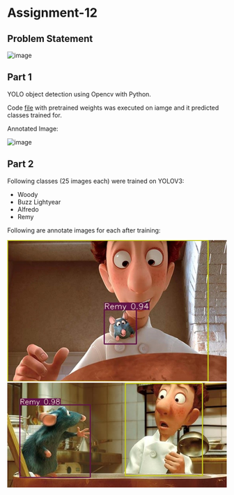 # Assignment-12 

## Problem Statement

![image](https://user-images.githubusercontent.com/120099863/228759202-74cc40ed-04c1-477f-a607-b2ff0b4c13d3.png)

## Part 1

YOLO object detection using Opencv with Python.

Code [file](https://github.com/MPGarg/Assignment-12/blob/main/Assignment12_Part1.ipynb) with pretrained weights was executed on iamge and it predicted classes trained for.

Annotated Image:

![image](https://user-images.githubusercontent.com/120099863/228760839-a0c7df1c-aab1-4e02-93e4-476b9e781f59.png)

## Part 2

Following classes (25 images each) were trained on YOLOV3:
* Woody
* Buzz Lightyear
* Alfredo
* Remy

Following are annotate images for each after training:

![image](/images/Ratatouille22.jpg)
![image](/images/Ratatouille24.jpg)
